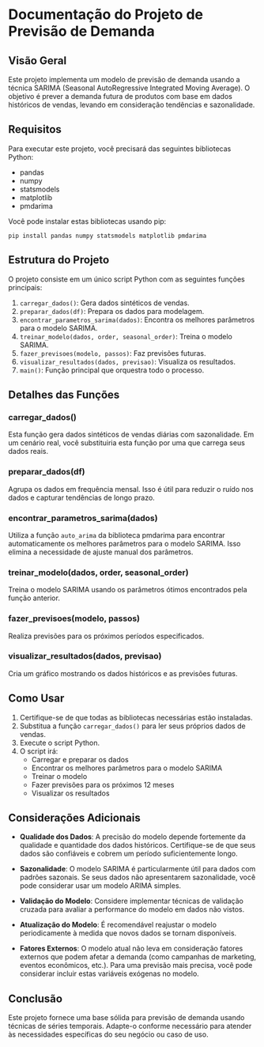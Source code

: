 # Documentação do Projeto de Previsão de Demanda

## Visão Geral

Este projeto implementa um modelo de previsão de demanda usando a técnica SARIMA (Seasonal AutoRegressive Integrated Moving Average). O objetivo é prever a demanda futura de produtos com base em dados históricos de vendas, levando em consideração tendências e sazonalidade.

## Requisitos

Para executar este projeto, você precisará das seguintes bibliotecas Python:

- pandas
- numpy
- statsmodels
- matplotlib
- pmdarima

Você pode instalar estas bibliotecas usando pip:

```
pip install pandas numpy statsmodels matplotlib pmdarima
```

## Estrutura do Projeto

O projeto consiste em um único script Python com as seguintes funções principais:

1. `carregar_dados()`: Gera dados sintéticos de vendas.
2. `preparar_dados(df)`: Prepara os dados para modelagem.
3. `encontrar_parametros_sarima(dados)`: Encontra os melhores parâmetros para o modelo SARIMA.
4. `treinar_modelo(dados, order, seasonal_order)`: Treina o modelo SARIMA.
5. `fazer_previsoes(modelo, passos)`: Faz previsões futuras.
6. `visualizar_resultados(dados, previsao)`: Visualiza os resultados.
7. `main()`: Função principal que orquestra todo o processo.

## Detalhes das Funções

### carregar_dados()

Esta função gera dados sintéticos de vendas diárias com sazonalidade. Em um cenário real, você substituiria esta função por uma que carrega seus dados reais.

### preparar_dados(df)

Agrupa os dados em frequência mensal. Isso é útil para reduzir o ruído nos dados e capturar tendências de longo prazo.

### encontrar_parametros_sarima(dados)

Utiliza a função `auto_arima` da biblioteca pmdarima para encontrar automaticamente os melhores parâmetros para o modelo SARIMA. Isso elimina a necessidade de ajuste manual dos parâmetros.

### treinar_modelo(dados, order, seasonal_order)

Treina o modelo SARIMA usando os parâmetros ótimos encontrados pela função anterior.

### fazer_previsoes(modelo, passos)

Realiza previsões para os próximos períodos especificados.

### visualizar_resultados(dados, previsao)

Cria um gráfico mostrando os dados históricos e as previsões futuras.

## Como Usar

1. Certifique-se de que todas as bibliotecas necessárias estão instaladas.
2. Substitua a função `carregar_dados()` para ler seus próprios dados de vendas.
3. Execute o script Python.
4. O script irá:
   - Carregar e preparar os dados
   - Encontrar os melhores parâmetros para o modelo SARIMA
   - Treinar o modelo
   - Fazer previsões para os próximos 12 meses
   - Visualizar os resultados

## Considerações Adicionais

- **Qualidade dos Dados**: A precisão do modelo depende fortemente da qualidade e quantidade dos dados históricos. Certifique-se de que seus dados são confiáveis e cobrem um período suficientemente longo.

- **Sazonalidade**: O modelo SARIMA é particularmente útil para dados com padrões sazonais. Se seus dados não apresentarem sazonalidade, você pode considerar usar um modelo ARIMA simples.

- **Validação do Modelo**: Considere implementar técnicas de validação cruzada para avaliar a performance do modelo em dados não vistos.

- **Atualização do Modelo**: É recomendável reajustar o modelo periodicamente à medida que novos dados se tornam disponíveis.

- **Fatores Externos**: O modelo atual não leva em consideração fatores externos que podem afetar a demanda (como campanhas de marketing, eventos econômicos, etc.). Para uma previsão mais precisa, você pode considerar incluir estas variáveis exógenas no modelo.

## Conclusão

Este projeto fornece uma base sólida para previsão de demanda usando técnicas de séries temporais. Adapte-o conforme necessário para atender às necessidades específicas do seu negócio ou caso de uso.
